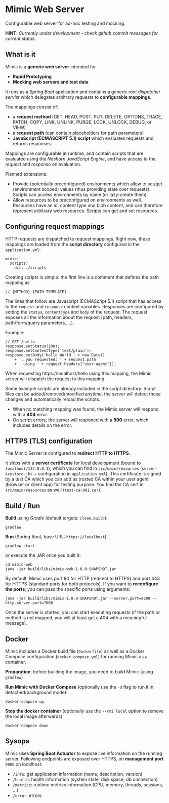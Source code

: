 # Mimic Web Server

Configurable web server for ad-hoc testing and mocking.

**HINT**: *Currently under development - check github commit messages for current status.*

## What is it

Mimic is a **generic web server** intended for
- **Rapid Prototyping**
- **Mocking web servers and test data**

It runs as a *Spring Boot* application and contains a generic *root dispatcher servlet* 
which delegates arbitrary requests to **configurable mappings**.

The mappings consist of:
- a **request method** (GET, HEAD, POST, PUT, DELETE, OPTIONS, TRACE, PATCH, COPY, LINK, UNLINK, PURGE, LOCK, UNLOCK, DEBUG, or VIEW)
- a **request path** (can contain placeholders for path parameters)
- **JavaScript (ECMASCRIPT 5.1) script** which evaluates requests and returns responses.

Mappings are configurable at runtime, and contain scripts that are evaluated using the *Nashorn JavaScript Engine*, 
and have access to the *request* and *response* on evaluation.

Planned extensions:
* Provide (potentially preconfigured) environments which allow to set/get (environment scoped) values (thus providing state over requests). 
Scripts can access environments by name (or lazy-create them).
* Allow resources to be preconfigured on environments as well. Resources have an id, content type and blob content, 
and can therefore represent arbitrary web resources. Scripts can get and set resources.

## Configuring request mappings

HTTP requests are dispatched to request mappings. Right now, these mappings are loaded from the **script directory**
configured in the `application.yml`:
```
mimic:
  scripts:
    dir: ./scripts
```

Creating scripts is simple: the first line is a comment that defines the path mapping as
 
    // {METHOD} {PATH-TEMPLATE}

The lines that follow are Javascript (ECMAScript 5.1) script that has access to the `request` and `response` context variables.
Responses are configured by setting the `status`, `contentType` and `body` of the request.
The request exposes all the information about the request (path, headers, path/form/query parameters, ...).

Example:

    // GET /hello
    response.setStatus(200);
    response.setContentType('text/plain');
    response.setBody('Hello World ' + new Date()
        + ', you requested: ' + request.path
        + ' using ' + request.headers["user-agent"]);

When requesting https://localhost/hello using this mapping, the Mimic server will dispatch the request to this mapping.

Some example scripts are already included in the script directory. Script files can be added/removed/modified anytime, the server will detect these changes and automatically reload the scripts.

- When no matching mapping was found, the Mimic server will respond with a **404** error.
- On script errors, the server will responed with a **500** error, which includes details on the error.

## HTTPS (TLS) configuration

The Mimic Server is configured to **redirect HTTP to HTTPS**.

It ships with a **server certificate** for local development (bound to `localhost/127.0.0.1`), which you can find
in `src/main/resources` (`server-keystore.jks` + configuration in `application.yml`). This certificate is signed by a test CA
which you can add as trusted CA within your user agent (browser or client app) for testing
purpose. You find the CA cert in `src/main/resources` as well (`test-ca-001.cer`).

## Build / Run

**Build** using *Gradle* (default targets: `clean,build`):

    gradlew

**Run** (Spring Boot, base URL: `https://localhost`)

    gradlew start
	
or execute the JAR once you built it:

	cd mimic-web
	java -jar build/libs/mimic-web-1.0.0-SNAPSHOT.jar
	
By default, Mimic uses port 80 for HTTP (redirect to HTTPS) and port 443 for HTTPS (standard ports for both protocols).
If you want to **reconfigure the ports**, you can pass the specific ports using arguments:

	java -jar build/libs/mimic-1.0.0-SNAPSHOT.jar --server.port=8000 --http.server.port=7000

Once the server is started, you can start executing requests (if the path or method is not mapped, you will at least get a 404 with a meaningful message).

## Docker

Mimic includes a Docker build file (`Dockerfile`) as well as a Docker Compose configuration (`docker-compose.yml`) for running Mimic as a container.

**Preparation**: before building the image, you need to build Mimic (using `gradlew`)


**Run Mimic with Docker Compose** (optionally use the `-d` flag to run it in detached/background mode):

	docker-compose up
		
**Stop the docker container** (optionally use the `--rmi local` option to remove the local image afterwards):

	docker-compose down

## Sysops

Mimic uses **Spring Boot Actuator** to expose live information on the running server. Following endpoints are exposed over HTTPS, on **management port** `9000` on localhost:
- `/info`: get application information (name, description, version)
- `/health`: health information (system state, disk space, db connection)
- `/metrics`: runtime metrics information (CPU, memory, threads, sessions, ...)
- `/error`: errors
